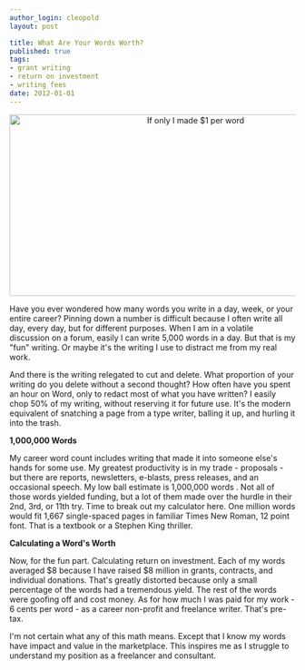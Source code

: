 ```yaml
--- 
author_login: cleopold
layout: post

title: What Are Your Words Worth?
published: true
tags: 
- grant writing
- return on investment
- writing fees
date: 2012-01-01 
---
```

<p style="text-align: center;"><a href="http://leopoldwriting.com/wp-content/uploads/2012/01/one-million.jpg"><img class="size-medium wp-image-311 aligncenter" title="one million" src="http://leopoldwriting.com/wp-content/uploads/2012/01/one-million-300x219.jpg" alt="If only I made $1 per word" width="640" height="320" /></a></p>
<p style="text-align: left;">Have you ever wondered how many words you write in a day, week, or your entire career? Pinning down a number is difficult because I often write all day, every day, but for different purposes. When I am in a volatile discussion on a forum, easily I can write 5,000 words in a day. But that is my "fun" writing. Or maybe it's the writing I use to distract me from my real work.</p>
And there is the writing relegated to cut and delete. What proportion of your writing do you delete without a second thought? How often have you spent an hour on Word, only to redact most of what you have written? I easily chop 50% of my writing, without reserving it for future use. It's the modern equivalent of snatching a page from a type writer, balling it up, and hurling it into the trash.

<strong>1,000,000 Words</strong>

My career word count includes writing that made it into someone else's hands for some use. My greatest productivity is in my trade - proposals - but there are reports, newsletters, e-blasts, press releases, and an occasional speech. My low ball estimate is 1,000,000 words . Not all of those words yielded funding, but a lot of them made over the hurdle in their 2nd, 3rd, or 11th try. Time to break out my calculator here. One million words would fit 1,667 single-spaced pages in familiar Times New Roman, 12 point font. That is a textbook or a Stephen King thriller.

<strong>Calculating a Word's Worth</strong>

Now, for the fun part. Calculating return on investment. Each of my words averaged $8 because I have raised $8 million in grants, contracts, and individual donations. That's greatly distorted because only a small percentage of the words had a tremendous yield. The rest of the words were goofing off and cost money. As for how much I was paid for my work - 6 cents per word - as a career non-profit and freelance writer. That's pre-tax.

I'm not certain what any of this math means. Except that I know my words have impact and value in the marketplace. This inspires me as I struggle to understand my position as a freelancer and consultant.

&nbsp;

&nbsp;

&nbsp;
